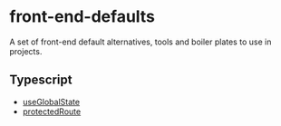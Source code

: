 # front-end-defaults

A set of front-end default alternatives, tools and boiler plates to use in projects.

## Typescript

- [useGlobalState](./Typescript//useGlobalState/)
- [protectedRoute](./Typescript//protectedRoute/)
